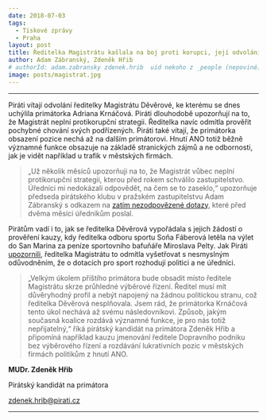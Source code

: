```yaml
---
date: 2018-07-03
tags: 
  - Tiskové zprávy 
  - Praha
layout: post
title: Ředitelka Magistrátu kašlala na boj proti korupci, její odvolání vítáme 
author: Adam Zábranský, Zdeněk Hřib
# authorId: adam.zabransky zdenek.hrib  uid nekoho z _people (nepoviné)
image: posts/magistrat.jpg
---
```


<hr>

Piráti vítají odvolání ředitelky Magistrátu Děvěrové, ke kterému se dnes uchýlila primátorka Adriana Krnáčová. Piráti dlouhodobě upozorňují na to, že Magistrát neplní protikorupční strategii. Ředitelka navíc odmítla prověřit pochybné chování svých podřízených. Piráti také vítají, že primátorka obsazení pozice nechá až na dalším primátorovi. Hnutí ANO totiž běžně významné funkce obsazuje na základě stranických zájmů a ne odbornosti, jak je vidět například u trafik v městských firmách.

> „Už několik měsíců upozorňuji na to, že Magistrát vůbec neplní protikorupční strategii, kterou před rokem schválilo zastupitelstvo. Úředníci mi nedokázali odpovědět, na čem se to zaseklo,“ upozorňuje předseda pirátského klubu v pražském zastupitelstvu Adam Zábranský s odkazem na [zatím nezodpovězené dotazy](https://praha.pirati.cz/magistrat-neplni-protikorupcni-strategii.html), které před dvěma měsíci úředníkům poslal.

Pirátům vadí i to, jak se ředitelka Děvěrová vypořádala s jejich žádostí o prověření kauzy, kdy ředitelka odboru sportu Soňa Fáberová letěla na výlet do San Marina za peníze sportovního bafuňáře Miroslava Pelty. Jak Piráti [upozornili](https://praha.pirati.cz/deverova-kryla-dotace-ve-sportu.html), ředitelka Magistrátu to odmítla vyšetřovat s nesmyslným odůvodněním, že o dotacích pro sport rozhodují politici a ne úředníci.

> „Velkým úkolem příštího primátora bude obsadit místo ředitele Magistrátu skrze průhledné výběrové řízení. Ředitel musí mít důvěryhodný profil a nebýt napojený na žádnou politickou stranu, což ředitelka Děvěrová nesplňovala. Jsem rád, že primátorka Krnáčová tento úkol nechává až svému následovníkovi. Způsob, jakým současná koalice rozdává významné funkce, je pro nás totiž nepřijatelný,“ říká pirátský kandidát na primátora Zdeněk Hřib a připomíná například kauzu jmenování ředitele Dopravního podniku bez výběrového řízení a rozdávání lukrativních pozic v městských firmách politikům z hnutí ANO.



**MUDr. Zdeněk Hřib**

Pirátský kandidát na primátora

[zdenek.hrib@pirati.cz](mailto:zdenek.hrib@pirati.cz)



- - -
